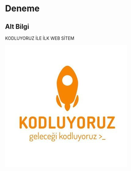 # Deneme

## Alt Bilgi
KODLUYORUZ İLE İLK WEB SİTEM

![Kodluyoruz Logo](https://raw.githubusercontent.com/Kodluyoruz/taskforce/git/git/markdown-nedir-nasil-kullaniriz-/figures/kodluyoruz_logo.jpg)